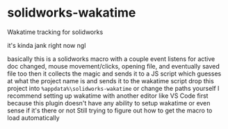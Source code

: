 # solidworks-wakatime
Wakatime tracking for solidworks

it's kinda jank right now ngl

basically this is a solidworks macro with a couple event listens for active doc changed, mouse movement/clicks, opening file, and eventually saved file too
then it collects the magic and sends it to a JS script
which guesses at what the project name is and sends it to the wakatime script
drop this project into `%appdata%\solidworks-wakatime` or change the paths yourself
I recommend setting up wakatime with another editor like VS Code first because this plugin doesn't have any ability to setup wakatime or even sense if it's there or not
Still trying to figure out how to get the macro to load automatically
